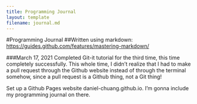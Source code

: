 ```yaml
---
title: Programming Journal
layout: template
filename: journal.md
--- 
```

#Programming Journal
##Written using markdown: https://guides.github.com/features/mastering-markdown/

###March 17, 2021
Completed Git-it tutorial for the third time, this time completely successfully. This whole time, I didn’t realize that I had to make a pull request through the Github website instead of through the terminal somehow, since a pull request is a Github thing, not a Git thing!

Set up a Github Pages website daniel-chuang.github.io. I’m gonna include my programming journal on there.